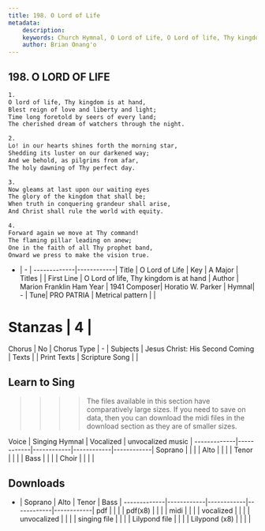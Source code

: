 ```yaml
---
title: 198. O Lord of Life
metadata:
    description: 
    keywords: Church Hymnal, O Lord of Life, O Lord of life, Thy kingdom is at hand, 
    author: Brian Onang'o
---
```



## 198. O LORD OF LIFE

```txt
1.
O lord of life, Thy kingdom is at hand, 
Blest reign of love and liberty and light; 
Time long foretold by seers of every land; 
The cherished dream of watchers through the night. 

2.
Lo! in our hearts shines forth the morning star, 
Shedding its luster on our darkened way; 
And we behold, as pilgrims from afar, 
The holy dawning of Thy perfect day. 

3.
Now gleams at last upon our waiting eyes 
The glory of the kingdom that shall be; 
When truth in conquering grandeur shall arise, 
And Christ shall rule the world with equity. 

4.
Forward again we move at Thy command! 
The flaming pillar leading on anew; 
One in the faith of all Thy prophet band, 
Onward we press to make the vision true.

```

- |   -  |
-------------|------------|
Title | O Lord of Life |
Key | A Major |
Titles |  |
First Line | O Lord of life, Thy kingdom is at hand |
Author | Marion Franklin Ham
Year | 1941
Composer| Horatio W. Parker |
Hymnal|  - |
Tune| PRO PATRIA |
Metrical pattern | |
# Stanzas | 4 |
Chorus | No |
Chorus Type | - |
Subjects | Jesus Christ: His Second Coming |
Texts |  |
Print Texts | 
Scripture Song |  |
  
## Learn to Sing

>>>> The files available in this section have comparatively large sizes. If you need to save on data, then you can download the midi files in the download section as they are of smaller sizes.

Voice |  Singing Hymnal | Vocalized | unvocalized music |
-------------|------------|------------|------------|------------|
Soprano | | | |
Alto | | | |
Tenor | | | |
Bass | | | |
Choir | | | |

## Downloads

- |  Soprano | Alto | Tenor | Bass |
-------------|------------|------------|------------|------------|
pdf | | | |
pdf(x8) | | | |
midi | | | |
vocalized | | | |
unvocalized | | | |
singing file | | | |
Lilypond file | | | |
Lilypond (x8) | | | |
  